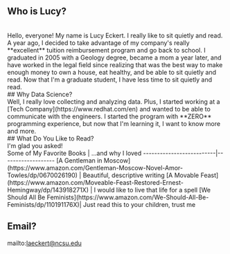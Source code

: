 ## Who is Lucy?  
<br>
Hello, everyone! My name is Lucy Eckert. I really like to sit quietly and read. A year ago, I decided to take advantage of my company's really **excellent** tuition reimbursement program and go back to school. I graduated in 2005 with a Geology degree, became a mom a year later, and have worked in the legal field since realizing that was the best way to make enough money to own a house, eat healthy, and be able to sit quietly and read. Now that I'm a graduate student, I have less time to sit quietly and read.
<br>
## Why Data Science?  
<br>
Well, I really love collecting and analyzing data. Plus, I started working at a [Tech Company](https://www.redhat.com/en) and wanted to be able to communicate with the engineers. I started the program with **ZERO** programming experience, but now that I'm learning it, I want to know more and more.  
<br>
## What Do You Like to Read?  
<br>
I'm glad you asked!  
<br>
Some of My Favorite Books | ...and why I loved
--------------------------|-------------------
[A Gentleman in Moscow](https://www.amazon.com/Gentleman-Moscow-Novel-Amor-Towles/dp/0670026190)     |   Beautiful, descriptive writing
[A Movable Feast](https://www.amazon.com/Moveable-Feast-Restored-Ernest-Hemingway/dp/143918271X)           |   I would like to live that life for a spell
[We Should All Be Feminists](https://www.amazon.com/We-Should-All-Be-Feminists/dp/110191176X)|   Just read this to your children, trust me

## Email?
mailto:laeckert@ncsu.edu
